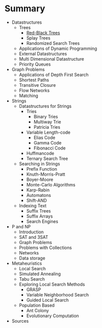 # Summary

* Datastructures
    * Trees  
        * [Red-Black Trees](datastructures/trees_red_black.md)
        * Splay Trees
        * Randomized Search Trees
    * Applications of Dynamic Programming
    * External Datastructures
    * Multi Dimensional Datastructure
    * Priority Queues
* Graph Problems
    * Applications of Depth First Search
    * Shortest Paths
    * Transitive Closure
    * Flow Networks
    * Matching
* Strings
    * Datastructures for Strings
        * Tries
            * Binary Tries
            * Multiway Trie
            * Patricia Tries
        * Variable Length-code
            * Elias Code
            * Gamma Code
            * Fibonacci Code
        * Huffmancode
        * Ternary Search Tree
    * Searching in Strings
        * Prefix Function
        * Knuth-Morris-Pratt
        * Boyer-Moore
        * Monte-Carlo Algorithms
        * Karp-Rabin
        * Automatons
        * Shift-AND
    * Indexing Text
        * Suffix Trees
        * Suffix Arrays
        * Search Engines
* P and NP
    * Introduction 
    * SAT and 3SAT
    * Graph Problems
    * Problems with Collections
    * Networks
    * Data storage
* Metaheuristics
    * Local Search
    * Simulated Annealing
    * Tabu Search
    * Exploring Local Search Methods
        * GRASP
        * Variable Neighborhood Search
        * Guided Local Search
    * Population Based
        * Ant Colony
        * Evolutionary Computation
* Sources

